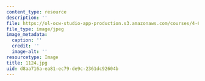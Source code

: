 ```yaml
---
content_type: resource
description: ''
file: https://ol-ocw-studio-app-production.s3.amazonaws.com/courses/4-614-religious-architecture-and-islamic-cultures-fall-2002/d8aa716aea81ec79de9c2361dc92604b_1124.jpg
file_type: image/jpeg
image_metadata:
  caption: ''
  credit: ''
  image-alt: ''
resourcetype: Image
title: 1124.jpg
uid: d8aa716a-ea81-ec79-de9c-2361dc92604b
---
```

